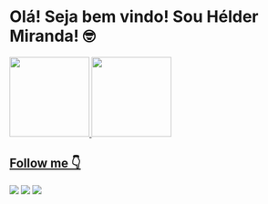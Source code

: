 # Olá! Seja bem vindo! Sou Hélder Miranda! 🤓
 <div>
  <a href="https://github.com/heldjow">
  <img height="140em" src="https://github-readme-stats.vercel.app/api?username=heldjow&show_icons=true&theme=dark&include_all_commits=true&count_private=true"/>
  <img height="140em" src="https://github-readme-stats.vercel.app/api/top-langs/?username=heldjow&layout=compact&langs_count=16&theme=dark"/>
 
 
 ##  Follow me 👇
  
  <div>
  <a href = "mailto: hamiranda76@gmail.com"><img src="https://img.shields.io/badge/-Gmail-%23EA4335?style=for-the-badge&logo=gmail&logoColor=white" target="_blank"></a>
  <a href="https://www.linkedin.com/in/h%C3%A9lder-alves-1385a6170/" target="_blank"><img src="https://img.shields.io/badge/-LinkedIn-%230077B5?style=for-the-badge&logo=linkedin&logoColor=white" target="_blank"></a>
  <a href="https://www.instagram.com/heldjow/" target="_blank"><img src="https://img.shields.io/badge/-Instagram-%23E4405F?style=for-the-badge&logo=instagram&logoColor=white" target="_blank"></a>
</div>

